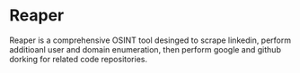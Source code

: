 # Reaper
Reaper is a comprehensive OSINT tool desinged to scrape linkedin, perform additioanl user and domain enumeration, then perform google and github dorking for related code repositories. 
